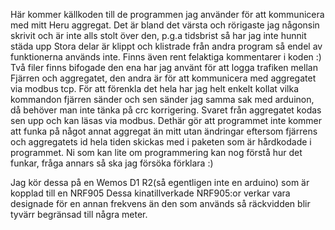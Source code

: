 Här kommer källkoden till de programmen jag använder för att kommunicera med mitt Heru aggregat. Det är bland det värsta och rörigaste jag någonsin skrivit och är inte alls stolt över den, p.g.a tidsbrist så har jag inte hunnit städa upp
Stora delar är klippt och klistrade från andra program så endel av funktionerna används inte. Finns även rent felaktiga kommentarer i koden :)
Två filer finns bifogade den ena har jag använt för att logga trafiken mellan Fjärren och aggregatet, den andra är för att kommunicera med aggregatet via modbus tcp. För att förenkla det hela har jag helt enkelt kollat vilka kommandon fjärren sänder och sen sänder jag samma sak med arduinon, då behöver man inte tänka på crc korrigering. Svaret från aggregatet kodas sen upp och kan läsas via modbus. Dethär gör att programmet inte kommer att funka på något annat aggregat än mitt utan ändringar eftersom fjärrens och aggregatets id hela tiden skickas med i paketen som är hårdkodade i programmet. Ni som kan lite om programmering kan nog förstå hur det funkar, fråga annars så ska jag försöka förklara :)

Jag kör dessa på en Wemos D1 R2(så egentligen inte en arduino) som är kopplad till en NRF905
Dessa kinatillverkade NRF905:or verkar vara designade för en annan frekvens än den som används så räckvidden blir tyvärr begränsad till några meter.
